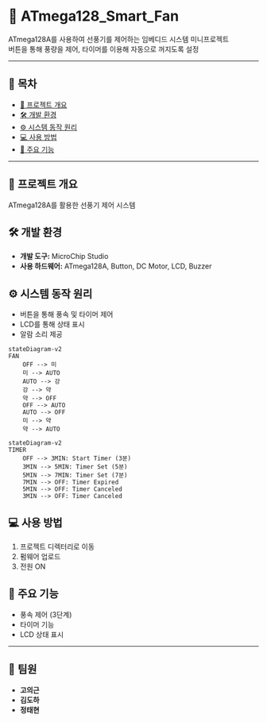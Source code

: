 # 🚀 ATmega128_Smart_Fan

ATmega128A를 사용하여 선풍기를 제어하는 임베디드 시스템 미니프로젝트  
버튼을 통해 풍량을 제어, 타이머를 이용해 자동으로 꺼지도록 설정

---

## 📖 목차
- [📌 프로젝트 개요](#📌-프로젝트-개요)
- [🛠️ 개발 환경](#🛠️-개발-환경)
- [⚙️ 시스템 동작 원리](#⚙️-시스템-동작-원리)
- [💻 사용 방법](#💻-사용-방법)
- [🔑 주요 기능](#🔑-주요-기능)

---

## 📌 프로젝트 개요
ATmega128A를 활용한 선풍기 제어 시스템

## 🛠️ 개발 환경
- **개발 도구:** MicroChip Studio
- **사용 하드웨어:** ATmega128A, Button, DC Motor, LCD, Buzzer

## ⚙️ 시스템 동작 원리
- 버튼을 통해 풍속 및 타이머 제어
- LCD를 통해 상태 표시
- 알람 소리 제공
```mermaid
stateDiagram-v2
FAN
    OFF --> 미
    미 --> AUTO
    AUTO --> 강
    강 --> 약
    약 --> OFF
    OFF --> AUTO
    AUTO --> OFF
    미 --> 약
    약 --> AUTO
```
```mermaid
stateDiagram-v2
TIMER   
    OFF --> 3MIN: Start Timer (3분)
    3MIN --> 5MIN: Timer Set (5분)
    5MIN --> 7MIN: Timer Set (7분)
    7MIN --> OFF: Timer Expired
    5MIN --> OFF: Timer Canceled
    3MIN --> OFF: Timer Canceled
```
## 💻 사용 방법
1. 프로젝트 디렉터리로 이동
2. 펌웨어 업로드
3. 전원 ON

## 🔑 주요 기능
- 풍속 제어 (3단계)
- 타이머 기능
- LCD 상태 표시

---

## 👥 팀원

- **고의근**
- **김도하**
- **정태현**
